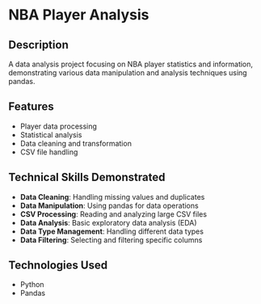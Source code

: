 # NBA Player Analysis

## Description

A data analysis project focusing on NBA player statistics and information, demonstrating various data manipulation and analysis techniques using pandas.

## Features

- Player data processing
- Statistical analysis
- Data cleaning and transformation
- CSV file handling

## Technical Skills Demonstrated

- **Data Cleaning**: Handling missing values and duplicates
- **Data Manipulation**: Using pandas for data operations
- **CSV Processing**: Reading and analyzing large CSV files
- **Data Analysis**: Basic exploratory data analysis (EDA)
- **Data Type Management**: Handling different data types
- **Data Filtering**: Selecting and filtering specific columns

## Technologies Used

- Python
- Pandas

